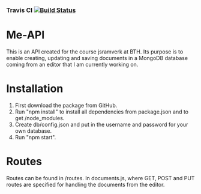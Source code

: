 ### Travis CI [![Build Status](https://travis-ci.com/Ewelina92/jsramverk-me-api.svg?branch=main)](https://travis-ci.com/Ewelina92/jsramverk-me-api)

# Me-API

This is an API created for the course jsramverk at BTH.
Its purpose is to enable creating, updating and saving documents in a MongoDB database coming from an editor that I am currently working on.

# Installation
1. First download the package from GitHub.
2. Run "npm install" to install all dependencies from package.json and to get /node_modules.
3. Create db/config.json and put in the username and password for your own database.
4. Run "npm start".

# Routes
Routes can be found in /routes. In documents.js, where GET, POST and PUT routes are specified for handling the documents from the editor.
